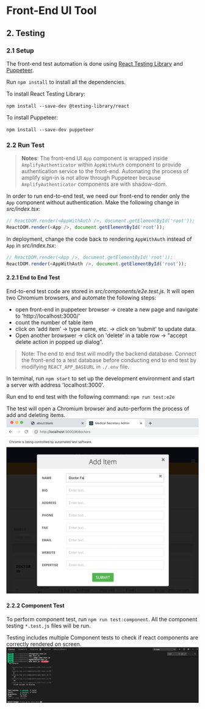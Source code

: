 # Front-End UI Tool

## 2. Testing

### 2.1 Setup

The front-end test automation is done using [React Testing Library](https://testing-library.com/docs/react-testing-library/intro) and [Puppeteer](https://github.com/puppeteer/puppeteer/blob/v5.4.0/docs/api.md#pageclickselector-options).

Run `npm install` to install all the dependencies.

To install React Testing Library:

`npm install --save-dev @testing-library/react`

To install Puppeteer:

`npm install --save-dev puppeteer`

### 2.2 Run Test

> **Notes**:
> The front-end UI `App` component is wrapped inside `AmplifyAuthenticator` within `AppWithAuth` component to provide authentication service to the front-end. Automating the process of amplify sign-in is not allow through Puppeteer because `AmplifyAuthenticator` components are with shadow-dom.

In order to run end-to-end test, we need our front-end to render only the `App` component without authentication. Make the following change in *src/index.tsx*:

``` js
// ReactDOM.render(<AppWithAuth />, document.getElementById('root'));
ReactDOM.render(<App />, document.getElementById('root'));
```

In deployment, change the code back to rendering `AppWithAuth` instead of `App` in *src/index.tsx*:

``` js
// ReactDOM.render(<App />, document.getElementById('root'));
ReactDOM.render(<AppWithAuth />, document.getElementById('root'));
```

#### 2.2.1 End to End Test

End-to-end test code are stored in *src/components/e2e.test.js*. It will open two Chromium browsers, and automate the following steps:

- open front-end in puppeteer browser → create a new page and navigate to 'http://localhost:3000/'
- count the number of table item
- click on ‘add item’ → type name, etc. → click on ’submit' to update data.
- Open another browswer → click on 'delete' in a table row → "accept delete action in popped up dialog".

> Note: The end to end test will modify the backend database. Connect the front-end to a test database before conducting end to end test by modifying `REACT_APP_BASEURL` in `./.env` file.

In terminal, run `npm start` to set up the development environment and start a server with address 'localhost:3000'.

Run end to end test with the following command: `npm run test:e2e`

The test will open a Chromium browser and auto-perform the process of add and deleting items.
![Browser Automation](README-related/puppeteer_automation.png)

#### 2.2.2 Component Test

To perform component test, run `npm run test:component`. All the component testing `*.test.js` files will be run.

Testing includes multiple Component tests to check if react components are correctly rendered on screen.
![Front-end Test Result](README-related/test_result.png)
